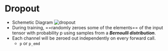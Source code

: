 # Dropout
- Schemetic Diagram
    ![dropout](https://i.imgur.com/cxwFdJG.png)
- During training, ==randomly zeroes some of the elements== of the input tensor with probability p using samples from a ***Bernoulli distribution***. 
- Each channel will be zeroed out independently on every forward call.
  - `p` or `p_emd`